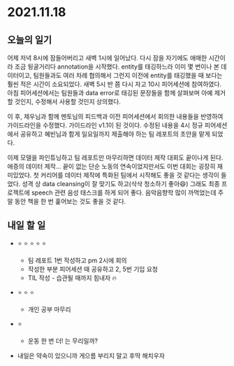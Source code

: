 2021.11.18
=====
오늘의 일기
-----
어제 저녁 8시에 잠들어버리고 새벽 1시에 일어났다. 다시 잠을 자기에도 애매한 시간이라 조금 뒹굴거리다 annotation을 시작했다. entity를 태깅하느라 이미 몇 번이나 본 데이터이고, 팀원들과도 여러 차례 협의해서 그런지 이전에 entity를 태깅했을 때 보다는 훨씬 적은 시간이 소요되었다. 새벽 5시 반 쯤 다시 자고 10시 피어세션에 참여하였다. 아침 피어세션에서는 팀원들과 data error로 태깅된 문장들을 함께 살펴보며 아예 제거할 것인지, 수정해서 사용할 것인지 상의했다.

이 후, 제우님과 함께 멘토님의 피드백과 이전 피어세션에서 회의한 내용들을 반영하여 가이드라인을 수정했다. 가이드라인 v1.1이 된 것이다. 수정된 내용을 4시 정규 피어세션에서 공유하고 혜빈님과 함게 일요일까지 제출해야 하는 팀 레포트의 초안을 맡게 되었다.

이제 모델을 파인튜닝하고 팀 레포트만 마무리하면 데이터 제작 대회도 끝이나게 된다. 애증의 데이터 제작... 끝이 없는 단순 노동의 연속이었지만서도 이번 대회는 굉장히 재미있었다. 첫 커리어를 데이터 제작에 특화된 팀에서 시작해도 좋을 것 같다는 생각이 들었다. 성격 상 data cleansing이 잘 맞기도 하고(삭삭 청소하기 좋아:smile:) 그래도 최종 프로젝트에 speech 관련 음성 태스크를 하게 되어 좋다. 음악음향학 많이 까먹었는데 주말 동안 책을 한 번 훑어보는 것도 좋을 것 같다.

내일 할 일
-----
- :star: :star: :star: :star: :star:
  - 팀 레포트 1번 작성하고 pm 2시에 회의
  - 작성한 부분 피어세션 때 공유하고 2, 5번 기입 요청
  - TIL 작성 - 습관될 때까지 힘내자 :fire:

- :star: :star: :star:
  - 개인 공부 마무리
  
- :star:
  - 운동 한 번 더! 는 무리일까?
  
- 내일은 약속이 있으니까 게으름 부리지 말고 후딱 해치우자